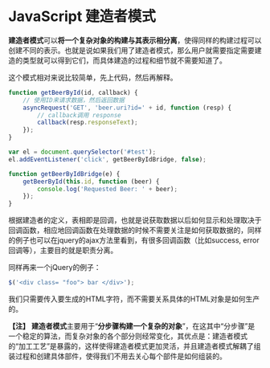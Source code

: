 JavaScript 建造者模式
=============

**建造者模式**可以**将一个复杂对象的构建与其表示相分离**，使得同样的构建过程可以创建不同的表示。也就是说如果我们用了建造者模式，那么用户就需要指定需要建造的类型就可以得到它们，而具体建造的过程和细节就不需要知道了。

这个模式相对来说比较简单，先上代码，然后再解释。
```javascript
function getBeerById(id, callback) {
    // 使用ID来请求数据，然后返回数据
    asyncRequest('GET', 'beer.uri?id=' + id, function (resp) {
        // callback调用 response
        callback(resp.responseText);
    });
}

var el = document.querySelector('#test');
el.addEventListener('click', getBeerByIdBridge, false);

function getBeerByIdBridge(e) {
    getBeerById(this.id, function (beer) {
        console.log('Requested Beer: ' + beer);
    });
}
```
根据建造者的定义，表相即是回调，也就是说获取数据以后如何显示和处理取决于回调函数，相应地回调函数在处理数据的时候不需要关注是如何获取数据的，同样的例子也可以在jquery的ajax方法里看到，有很多回调函数（比如success, error回调等），主要目的就是职责分离。

同样再来一个jQuery的例子：
```javascript
$('<div class= "foo"> bar </div>');
```
我们只需要传入要生成的HTML字符，而不需要关系具体的HTML对象是如何生产的。

**【注】**
**建造者模式**主要用于“**分步骤构建一个复杂的对象**”，在这其中“分步骤”是一个稳定的算法，而复杂对象的各个部分则经常变化，其优点是：建造者模式的“加工工艺”是暴露的，这样使得建造者模式更加灵活，并且建造者模式解耦了组装过程和创建具体部件，使得我们不用去关心每个部件是如何组装的。